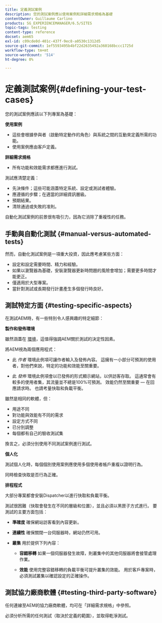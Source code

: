 ```yaml
---
title: 定義測試案例
description: 您的測試案例應以使用案例和詳細需求規格為基礎
contentOwner: Guillaume Carlino
products: SG_EXPERIENCEMANAGER/6.5/SITES
topic-tags: testing
content-type: reference
docset: aem65
exl-id: c09cde0d-401c-437f-9ec8-a0530c1312d5
source-git-commit: 1ef5593495b4bf22d2635492a360168bccc1725d
workflow-type: tm+mt
source-wordcount: '514'
ht-degree: 0%

---
```


# 定義測試案例{#defining-your-test-cases}

您的測試案例應該以下列專案為基礎：

**使用案例**

* 這些會根據參與者（啟動特定動作的角色）與系統之間的互動來定義所需的功能。
* 使用案例應由客戶定義。

**詳細需求規格**

* 所有功能和效能需求都應進行測試。

測試應清楚定義：

* 先決條件；這些可能涵蓋特定系統、設定或測試者體驗。
* 應遵循的步驟；在適當的詳細資訊層級。
* 預期結果。
* 清除通過或失敗的准則。

自動化測試案例的前景很有吸引力，因為它消除了重複性的任務。

## 手動與自動化測試 {#manual-versus-automated-tests}

然而，自動化測試案例是一項重大投資，因此應考慮某些方面：

* 設定和設定需要時間、精力和經驗。
* 如果以瀏覽器為基礎，安裝瀏覽器更新時問題的風險會增加；需要更多時間才能更正。
* 僅適用於大型專案。
* 當針對測試或長期發行計畫產生多個發行時良好。

## 測試特定方面 {#testing-specific-aspects}

在測試AEM時，有一些特別令人感興趣的特定細節：

**製作和發佈環境**

雖然涵蓋在 [環境](/help/sites-developing/the-basics.md#environments)，這值得強調AEM關於測試的決定性因素。

將AEM視為兩個應用程式：

* 此 *作者* 環境此例項可讓作者輸入及發佈內容。
這擁有一小部分可預測的使用者，對他們來說，特定的功能和效能至關重要。

* 此 *發佈* 環境此例項會以已發佈的形式顯示網站，以供訪客存取。
這通常會有較多的使用者集，其流量並不總是100%可預測。 效能仍然至關重要 — 在回應請求時。 也請考量快取和負載平衡。

雖然是相同的軟體，但：

* 用途不同
* 對功能與效能有不同的需求
* 設定方式不同
* 已分別調整
* 每個都有自己的驗收測試集

換言之，必須分別使用不同測試案例進行測試。

**個人化**

測試個人化時，每個個別使用案例應使用多個使用者帳戶重複以證明行為。

同時檢查快取是否行為正確。

**排程程式**

大部分專案都會安裝Dispatcher以進行快取和負載平衡。

測試很困難（快取會發生在不同的層級和位置），並且必須以黑匣子方式進行。 要測試的主要方面包括：

* **準確度**
確保網站訪客看到內容更新。

* **連續性**
確保關閉一台伺服器時，網站仍然可用。

* **叢集**
用於提供下列內容：

   * **容錯移轉**
如果一個伺服器發生故障，則叢集中的其他伺服器將會接管處理作業。

   * **效能**
使用完整容錯移轉的負載平衡可提升叢集的效能。
用於客戶專案時，必須測試叢集以確認設定的正確操作。

## 測試協力廠商軟體 {#testing-third-party-software}

任何連線至AEM的協力廠商軟體，均可在「詳細需求規格」中參照。

必須分析所需的任何測試（取決於定義的範圍），並取得乾淨測試。

